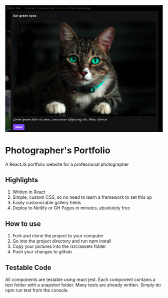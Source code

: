<img src="./src/assets/cover/Screen%20Shot%202021-04-13%20at%209.18.10%20PM.png" alt="green eyed cat">

# Photographer's Portfolio
A ReactJS portfolio website for a professional photographer

## Highlights 
1. Written in React
2. Simple, custom CSS, so no need to learn a framework to set this up
3. Easily customizable gallery fields
4. Deploy to Netlify or GH Pages in minutes, absolutely free
   
## How to use
1. Fork and clone the project to your computer
2. Go into the project directory and run npm install
3. Copy your pictures into the /src/assets folder
4. Push your changes to github

## Testable Code
All components are testable using react jest. Each component contains a test folder with a snapshot folder. Many tests are already written. Simply do npm run test from the console.
